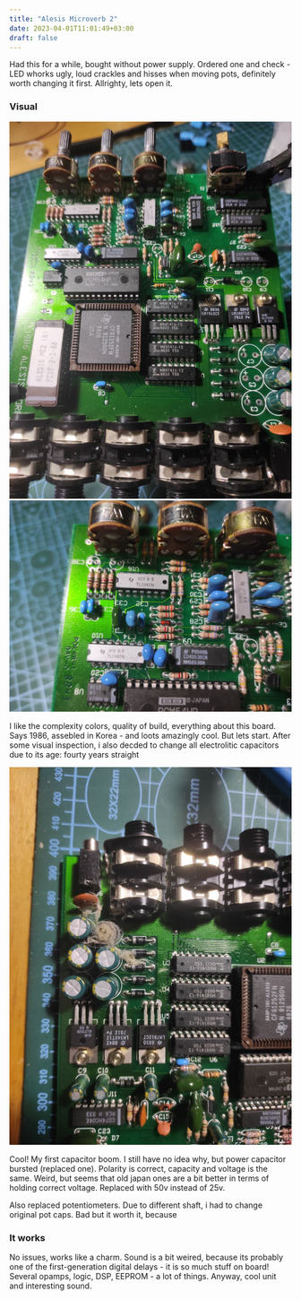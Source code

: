 ```yaml
---
title: "Alesis Microverb 2"
date: 2023-04-01T11:01:49+03:00
draft: false
---
```


Had this for a while, bought without power supply. Ordered one and check - LED whorks ugly, loud crackles and hisses when moving pots, definitely worth changing it first. Allrighty, lets open it.

### Visual

![General PCB view](whole.jpeg)
![TLs](tls.jpeg)

I like the complexity colors, quality of build, everything about this board. Says 1986, assebled in Korea - and loots amazingly cool. But lets start. After some visual inspection, i also decded to change all electrolitic capacitors due to its age: fourty years straight

![Broken](blown.jpeg)

Cool! My first capacitor boom. I still have no idea why, but power capacitor bursted (replaced one). Polarity is correct, capacity and voltage is the same. Weird, but seems that old japan ones are a bit better in terms of holding correct voltage. Replaced with 50v instead of 25v.

Also replaced potentiometers. Due to different shaft, i had to change original pot caps. Bad but it worth it, because

### It works
No issues, works like a charm. Sound is a bit weired, because its probably one of the first-generation digital delays - it is so much stuff on board! Several opamps, logic, DSP, EEPROM - a lot of things.
Anyway, cool unit and interesting sound.


